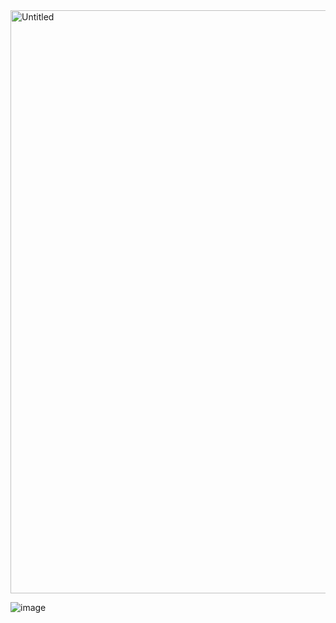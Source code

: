 <img width="933" alt="Untitled" src="https://user-images.githubusercontent.com/11954583/84631531-29dbe780-af0b-11ea-9dda-b0c3b5643309.png">

![image](https://user-images.githubusercontent.com/11954583/84630973-4deaf900-af0a-11ea-85cc-2ebade1e7230.png)
